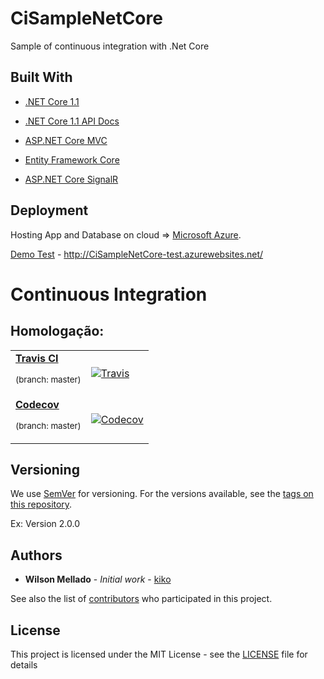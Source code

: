 # CiSampleNetCore
Sample of continuous integration with .Net Core

## Built With

* [.NET Core 1.1](https://github.com/dotnet/core)
* [.NET Core 1.1 API Docs](https://docs.microsoft.com/pt-br/dotnet/api/?view=netcore-1.1/)

* [ASP.NET Core MVC](https://github.com/aspnet/Mvc/)
* [Entity Framework Core](https://github.com/aspnet/EntityFramework/)
* [ASP.NET Core SignalR](https://github.com/aspnet/SignalR/)

## Deployment

Hosting App and Database on cloud => [Microsoft Azure](https://portal.azure.com/).

[Demo Test](http://CiSampleNetCore-test.azurewebsites.net/) - http://CiSampleNetCore-test.azurewebsites.net/

# Continuous Integration




## Homologação:
<table>
  <tr>
    <td>
      <a href="https://travis-ci.org/"><strong>Travis CI</strong></a><p><sup>(branch: master)</sup></p>
    </td>
    <td>
    <a href="https://travis-ci.com/wmkDev/CiSampleNetCore">    
      <img src="https://travis-ci.com/wmkDev/CiSampleNetCore.svg?token=&branch=master" alt="Travis">    
      </a>
    </td>
  </tr>
  <tr>
    <td>
      <a href="https://codecov.io/"><strong>Codecov</strong></a><p><sup>(branch: master)</sup></p>
    </td>
    <td>
      <a href="https://codecov.io/gh/wmkDev/CiSampleNetCore">
        <img src="https://codecov.io/gh/wmkDev/CiSampleNetCore/branch/master/graph/badge.svg?token=" alt="Codecov" />
      </a>
    </td>
  </tr>
</table>


## Versioning

We use [SemVer](http://semver.org/) for versioning. For the versions available, see the [tags on this repository](https://github.com/wmkDev/CiSampleNetCore/tags). 

Ex: Version 2.0.0

## Authors

* **Wilson Mellado** - *Initial work* - [kiko](https://github.com/wmkDev)

See also the list of [contributors](https://github.com/wmkDev/CiSampleNetCore/contributors) who participated in this project.

## License

This project is licensed under the MIT License - see the [LICENSE](LICENSE) file for details

